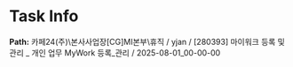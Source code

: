 # Task Info

**Path:** 카페24(주)\본사사업장\[CG]MI본부\휴직 / yjan / [280393] 마이워크 등록 및 관리 _ 개인 업무 MyWork 등록_관리 / 2025-08-01_00-00-00

